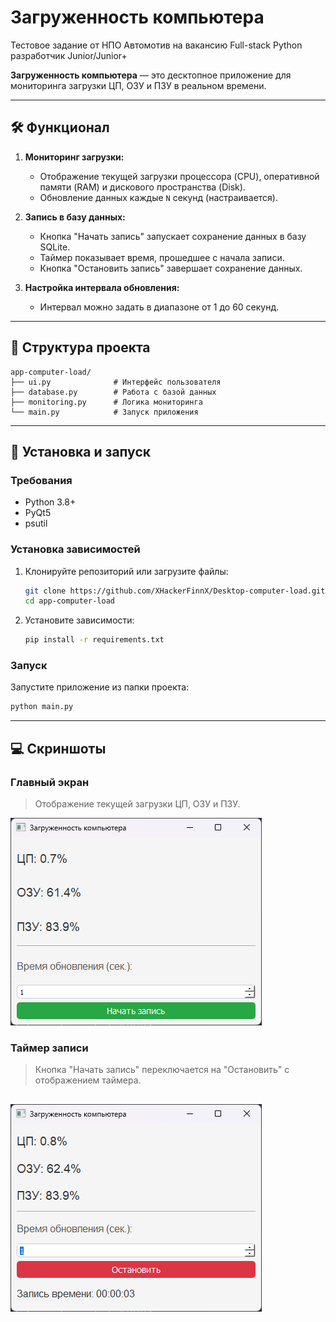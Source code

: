 
# Загруженность компьютера

Тестовое задание от НПО Автомотив на вакансию Full-stack Python разработчик Junior/Junior+

**Загруженность компьютера** — это десктопное приложение для мониторинга загрузки ЦП, ОЗУ и ПЗУ в реальном времени.

---

## 🛠️ Функционал

1. **Мониторинг загрузки:**
   - Отображение текущей загрузки процессора (CPU), оперативной памяти (RAM) и дискового пространства (Disk).
   - Обновление данных каждые `N` секунд (настраивается).

2. **Запись в базу данных:**
   - Кнопка "Начать запись" запускает сохранение данных в базу SQLite.
   - Таймер показывает время, прошедшее с начала записи.
   - Кнопка "Остановить запись" завершает сохранение данных.

3. **Настройка интервала обновления:**
   - Интервал можно задать в диапазоне от 1 до 60 секунд.

---

## 📂 Структура проекта

```
app-computer-load/
├── ui.py              # Интерфейс пользователя
├── database.py        # Работа с базой данных
├── monitoring.py      # Логика мониторинга
└── main.py            # Запуск приложения
```

---

## 🔧 Установка и запуск

### Требования
- Python 3.8+
- PyQt5
- psutil

### Установка зависимостей
1. Клонируйте репозиторий или загрузите файлы:
   ```bash
   git clone https://github.com/XHackerFinnX/Desktop-computer-load.git
   cd app-computer-load
   ```
2. Установите зависимости:
   ```bash
   pip install -r requirements.txt
   ```

### Запуск
Запустите приложение из папки проекта:
```bash
python main.py
```

---

## 💻 Скриншоты

### Главный экран
> Отображение текущей загрузки ЦП, ОЗУ и ПЗУ.

![Главный экран](https://github.com/XHackerFinnX/Desktop-computer-load/blob/main/photo/main_windows.png)

### Таймер записи
> Кнопка "Начать запись" переключается на "Остановить" с отображением таймера.

![Запись данных](https://github.com/XHackerFinnX/Desktop-computer-load/blob/main/photo/record_data.png)
---
